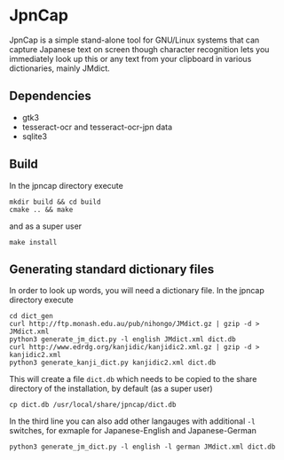 # JpnCap

JpnCap is a simple stand-alone tool for GNU/Linux systems that can
capture Japanese text on screen though character recognition lets you
immediately look up this or any text from your clipboard in various
dictionaries, mainly JMdict.

## Dependencies
* gtk3
* tesseract-ocr and tesseract-ocr-jpn data
* sqlite3

## Build
In the jpncap directory execute

```
mkdir build && cd build
cmake .. && make
```
and as a super user
```
make install
```

## Generating standard dictionary files
In order to look up words, you will need a dictionary file. In the
jpncap directory execute
```
cd dict_gen
curl http://ftp.monash.edu.au/pub/nihongo/JMdict.gz | gzip -d > JMdict.xml
python3 generate_jm_dict.py -l english JMdict.xml dict.db
curl http://www.edrdg.org/kanjidic/kanjidic2.xml.gz | gzip -d > kanjidic2.xml
python3 generate_kanji_dict.py kanjidic2.xml dict.db
```
This will create a file `dict.db` which needs to be copied to the share
directory of the installation, by default (as a super user)
```
cp dict.db /usr/local/share/jpncap/dict.db
```
In the third line you can also add other langauges with additional `-l`
switches, for exmaple for Japanese-English and Japanese-German
```
python3 generate_jm_dict.py -l english -l german JMdict.xml dict.db
```

